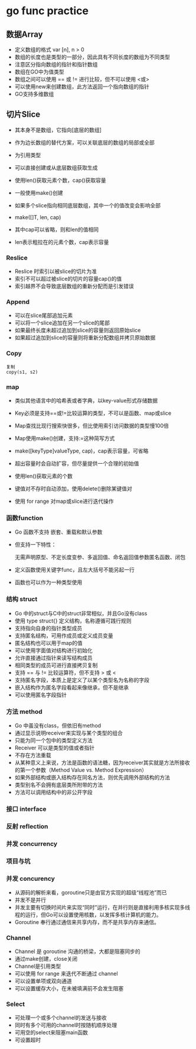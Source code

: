 # go func practice

## 数据Array

- 定义数组的格式 var <varName> [n]<type>, n > 0
- 数组的长度也是类型的一部分，因此具有不同长度的数组为不同类型
- 注意区分指向数组的指针和指针数组
- 数组在GO中为值类型
- 数组之间可以使用 == 或 != 进行比较，但不可以使用 <或>
- 可以使用new来创建数组，此方法返回一个指向数组的指针
- GO支持多维数组


## 切片Slice

- 其本身不是数组，它指向[底层的数组]
- 作为边长数组的替代方案，可以关联底层的数组的局部或全部
- 为引用类型
- 可以直接创建或从底层数组获取生成
- 使用len()获取元素个数，cap()获取容量
- 一般使用make()创建
- 如果多个slice指向相同底层数组，其中一个的值改变会影响全部

- make([]T, len, cap)
- 其中cap可以省略，则和len的值相同
- len表示粗拉在的元素个数，cap表示容量

### Reslice

- Reslice 时索引以被slice的切片为准
- 索引不可以超过被slice的切片的容量cap()的值
- 索引越界不会导致底层数组的重新分配而是引发错误

### Append

- 可以在slice尾部追加元素
- 可以将一个slice追加在另一个slice的尾部
- 如果最终长度未超过追加到slice的容量则返回原始slice
- 如果超过追加到slice的容量则将重新分配数组并拷贝原始数据

### Copy

    复制
    copy(s1, s2)


### map

- 类似其他语言中的哈希表或者字典，以key-value形式存储数据
- Key必须是支持==或!=比较运算的类型，不可以是函数、map或slice
- Map查找比现行搜索快很多，但比使用索引访问数据的类型慢100倍
- Map使用make()创建，支持:=这种简写方式

- make([keyType]valueType, cap)，cap表示容量，可省略
- 超出容量时会自动扩容，但尽量提供一个合理的初始值
- 使用len()获取元素的个数

- 键值对不存时自动添加，使用delete()删除某键值对
- 使用 for range 对map或slice进行迭代操作


### 函数function

- Go 函数不支持 嵌套、重载和默认参数
- 但支持一下特性：

    无需声明原型、不定长度变参、多返回值、命名返回值参数匿名函数、闭包

- 定义函数使用关键字func，且左大括号不能另起一行
- 函数也可以作为一种类型使用

### 结构 struct

- Go 中的struct与C中的struct非常相似，并且Go没有class
- 使用 type <Name> struct{} 定义结构，名称遵循可践行规则
- 支持指向自身的指针类型成员
- 支持匿名结构，可用作成员或定义成员变量
- 匿名结构也可以用于map的值
- 可以使用字面值对结构进行初始化
- 允许直接通过指针来读写结构成员
- 相同类型的成员可进行直接拷贝复制
- 支持 == 与 != 比较运算符，但不支持 > 或 <
- 支持匿名字段，本质上是定义了以某个类型名为名称的字段
- 嵌入结构作为匿名字段看起来像继承，但不是继承
- 可以使用匿名字段指针

### 方法 method

- Go 中虽没有class，但依旧有method
- 通过显示说明receiver来实现与某个类型的组合
- 只能为同一个包中的类型定义方法
- Receiver 可以是类型的值或者指针
- 不存在方法重载
- 从某种意义上来说，方法是函数的语法糖，因为receiver其实就是方法所接收的第一个参数（Method Value vs. Method Expression）
- 如果外部结构或嵌入结构存在同名方法，则优先调用外部结构的方法
- 类型别名不会拥有底层类所附带的方法
- 方法可以调用结构中的非公开字段

### 接口 interface



### 反射 reflection


### 并发 concurrency


### 项目与坑




### 并发 concurency

- 从源码的解析来看，goroutine只是由官方实现的超级“线程池”而已
- 并发不是并行
- 并发主要有切换时间片来实现“同时”运行，在并行则是直接利用多核实现多线程的运行，但Go可以设置使用核数，以发挥多核计算机的能力。
- Goroutine 奉行通过通信来共享内存，而不是共享内存来通信。


### Channel

- Channel 是 goroutine 沟通的桥梁，大都是阻塞同步的
- 通过make创建，close关闭
- Channel是引用类型
- 可以使用 for range 来迭代不断通过 channel
- 可以设置单项或双向通道
- 可以设置缓存大小，在未被填满前不会发生阻塞

### Select

- 可处理一个或多个channel的发送与接收
- 同时有多个可用的channel时按随机顺序处理
- 可用空的select来阻塞main函数
- 可设置超时

